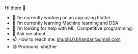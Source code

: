 Hi there 👋
- 🔭 I’m currently working on an app using Flutter.
- 🌱 I’m currently learning Machine learning and DSA.
- 🤔 I’m looking for help with ML, Competitive programming.
- 💬 Ask me about ...
- 📫 How to reach me: [shubhi.0.bhandari@gmail.com](mailto:shubhi.0.bhandari@gmail.com)
- 😄 Pronouns: she/her


